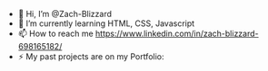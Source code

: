 - 👋 Hi, I’m @Zach-Blizzard
- 🌱 I’m currently learning HTML, CSS, Javascript
- 📫 How to reach me https://www.linkedin.com/in/zach-blizzard-698165182/
- ⚡ My past projects are on my Portfolio:

<!---
Zach-Blizzard/Zach-Blizzard is a ✨ special ✨ repository because its `README.md` (this file) appears on your GitHub profile.
You can click the Preview link to take a look at your changes.
--->
